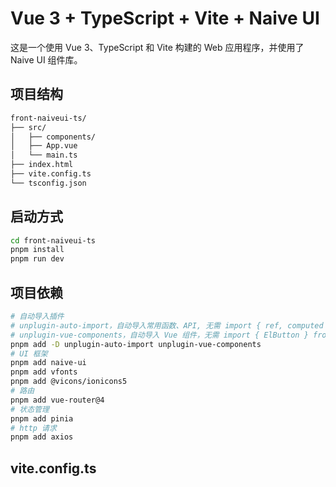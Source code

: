 # Vue 3 + TypeScript + Vite + Naive UI

这是一个使用 Vue 3、TypeScript 和 Vite 构建的 Web 应用程序，并使用了 Naive UI 组件库。

## 项目结构 
```markdown
front-naiveui-ts/
├── src/
│   ├── components/
│   ├── App.vue
│   └── main.ts
├── index.html
├── vite.config.ts
└── tsconfig.json
```
## 启动方式
```bash
cd front-naiveui-ts
pnpm install
pnpm run dev
```
## 项目依赖
```bash
# 自动导入插件
# unplugin-auto-import，自动导入常用函数、API, 无需 import { ref, computed } from 'vue'
# unplugin-vue-components，自动导入 Vue 组件，无需 import { ElButton } from 'naive-ui'
pnpm add -D unplugin-auto-import unplugin-vue-components
# UI 框架
pnpm add naive-ui
pnpm add vfonts  
pnpm add @vicons/ionicons5
# 路由
pnpm add vue-router@4
# 状态管理
pnpm add pinia
# http 请求
pnpm add axios
```
## vite.config.ts



